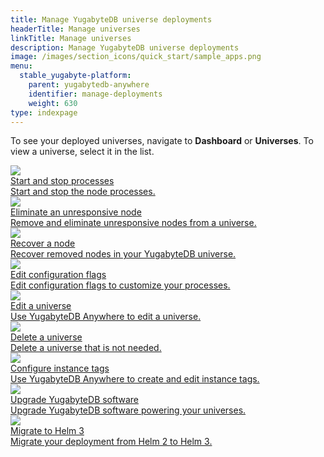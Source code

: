 ```yaml
---
title: Manage YugabyteDB universe deployments
headerTitle: Manage universes
linkTitle: Manage universes
description: Manage YugabyteDB universe deployments
image: /images/section_icons/quick_start/sample_apps.png
menu:
  stable_yugabyte-platform:
    parent: yugabytedb-anywhere
    identifier: manage-deployments
    weight: 630
type: indexpage
---
```

To see your deployed universes, navigate to **Dashboard** or **Universes**. To view a universe, select it in the list.

<div class="row">
<!--

  <div class="col-12 col-md-6 col-lg-12 col-xl-6">
    <a class="section-link icon-offset" href="view-all-universes/">
      <div class="head">
        <img class="icon" src="/images/section_icons/manage/enterprise/create_universe.png" aria-hidden="true" />
        <div class="title">View all universes</div>
      </div>
      <div class="body">
        Use YugabyteDB Anywhere to view all YugabyteDB universes.
      </div>
    </a>
  </div>

  <div class="col-12 col-md-6 col-lg-12 col-xl-6">
    <a class="section-link icon-offset" href="view-universe-details/">
      <div class="head">
        <img class="icon" src="/images/section_icons/manage/enterprise/create_universe.png" aria-hidden="true" />
        <div class="title">View universe details</div>
      </div>
      <div class="body">
        Use YugabyteDB Anywhere to view details about a universe.
      </div>
    </a>
  </div>
-->

  <div class="col-12 col-md-6 col-lg-12 col-xl-6">
    <a class="section-link icon-offset" href="start-stop-processes/">
      <div class="head">
        <img class="icon" src="/images/section_icons/manage/enterprise/edit_universe.png" aria-hidden="true" />
        <div class="title">Start and stop processes</div>
      </div>
      <div class="body">
        Start and stop the node processes.
      </div>
    </a>
  </div>

  <div class="col-12 col-md-6 col-lg-12 col-xl-6">
    <a class="section-link icon-offset" href="remove-nodes/">
      <div class="head">
        <img class="icon" src="/images/section_icons/deploy/manual-deployment.png" aria-hidden="true" />
        <div class="title">Eliminate an unresponsive node</div>
      </div>
      <div class="body">
        Remove and eliminate unresponsive nodes from a universe.
      </div>
    </a>
  </div>

  <div class="col-12 col-md-6 col-lg-12 col-xl-6">
    <a class="section-link icon-offset" href="add-nodes/">
      <div class="head">
        <img class="icon" src="/images/section_icons/deploy/system.png" aria-hidden="true" />
        <div class="title">Recover a node</div>
      </div>
      <div class="body">
        Recover removed nodes in your YugabyteDB universe.
      </div>
    </a>
  </div>

  <div class="col-12 col-md-6 col-lg-12 col-xl-6">
    <a class="section-link icon-offset" href="edit-config-flags/">
      <div class="head">
        <img class="icon" src="/images/section_icons/manage/enterprise/edit_flags.png" aria-hidden="true" />
        <div class="title">Edit configuration flags</div>
      </div>
      <div class="body">
        Edit configuration flags to customize your processes.
      </div>
    </a>
  </div>

  <div class="col-12 col-md-6 col-lg-12 col-xl-6">
    <a class="section-link icon-offset" href="edit-universe/">
      <div class="head">
        <img class="icon" src="/images/section_icons/manage/enterprise/edit_universe.png" aria-hidden="true" />
        <div class="title">Edit a universe</div>
      </div>
      <div class="body">
        Use YugabyteDB Anywhere to edit a universe.
      </div>
    </a>
  </div>

  <div class="col-12 col-md-6 col-lg-12 col-xl-6">
    <a class="section-link icon-offset" href="delete-universe/">
      <div class="head">
        <img class="icon" src="/images/section_icons/manage/enterprise/delete_universe.png" aria-hidden="true" />
        <div class="title">Delete a universe</div>
      </div>
      <div class="body">
        Delete a universe that is not needed.
      </div>
    </a>
  </div>

  <div class="col-12 col-md-6 col-lg-12 col-xl-6">
    <a class="section-link icon-offset" href="instance-tags/">
      <div class="head">
        <img class="icon" src="/images/section_icons/deploy/manual-deployment.png" aria-hidden="true" />
        <div class="title">Configure instance tags</div>
      </div>
      <div class="body">
        Use YugabyteDB Anywhere to create and edit instance tags.
      </div>
    </a>
  </div>

  <div class="col-12 col-md-6 col-lg-12 col-xl-6">
    <a class="section-link icon-offset" href="upgrade-software/">
      <div class="head">
        <img class="icon" src="/images/section_icons/manage/enterprise/upgrade_universe.png" aria-hidden="true" />
        <div class="title">Upgrade YugabyteDB software</div>
      </div>
      <div class="body">
        Upgrade YugabyteDB software powering your universes.
      </div>
    </a>
  </div>

  <div class="col-12 col-md-6 col-lg-12 col-xl-6">
    <a class="section-link icon-offset" href="migrate-to-helm3/">
      <div class="head">
        <img class="icon" src="/images/section_icons/manage/enterprise.png" aria-hidden="true" />
        <div class="title">Migrate to Helm 3</div>
      </div>
      <div class="body">
        Migrate your deployment from Helm 2 to Helm 3.
      </div>
    </a>
  </div>
</div>
